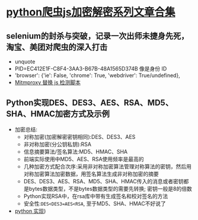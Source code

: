 # [python爬虫js加密解密系列文章合集](https://zhuanlan.zhihu.com/p/56157552)

## selenium的封杀与突破，记录一次出师未捷身先死，淘宝、美团对爬虫的深入打击
- unquote
- PID=EC412E1F-C8F4-3AA3-B67B-48A1565D374B 像是身份 ID
- 'browser': {'ie': False, 'chrome': True, 'webdriver': True/undefined},
- [Mitmproxy 替换 js 检测脚本](https://blog.csdn.net/qq_26877377/article/details/83307208)

## Python实现DES、DES3、AES、RSA、MD5、SHA、HMAC加密方式及示例
- 加密总结: 
  - 对称加密(加密解密密钥相同):DES、DES3、AES
  - 非对称加密(分公钥私钥):RSA
  - 信息摘要算法/签名算法:MD5、HMAC、SHA
  - 前端实际使用中MD5、AES、RSA使用频率是最高的
  - 几种加密方式配合次序:采用非对称加密算法管理对称算法的密钥，然后用对称加密算法加密数据，用签名算法生成非对称加密的摘要
  - DES、DES3、AES、RSA、MD5、SHA、HMAC传入的消息或者密钥都是bytes数据类型，不是bytes数据类型的需要先转换; 密钥一般是8的倍数
  - Python实现RSA中，在rsa库中带有生成签名和校对签名的方法
  - 安全性:`DES<DES3=AES<RSA`, 至于MD5、SHA、HMAC不好说了
- [python 实现](https://github.com/ganchaofan0000/crawler/blob/9ff724e5f7a4233f640dc75990cc371c92854c58/crawler_test/Encryption_%20Algorithm.py))